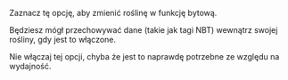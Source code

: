 Zaznacz tę opcję, aby zmienić roślinę w funkcję bytową.

Będziesz mógł przechowywać dane (takie jak tagi NBT) wewnątrz swojej rośliny, gdy jest to włączone.

Nie włączaj tej opcji, chyba że jest to naprawdę potrzebne ze względu na wydajność.